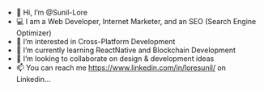 - 👋 Hi, I’m @Sunil-Lore
- :computer: I am a Web Developer, Internet Marketer, and an SEO (Search Engine Optimizer)
- 👀 I’m interested in Cross-Platform Development
- 🌱 I’m currently learning ReactNative and Blockchain Development
- 💞️ I’m looking to collaborate on design & development ideas
- 📫 You can reach me https://www.linkedin.com/in/loresunil/ on Linkedin...

<!---
Sunil-Lore/About-Me is a ✨ special ✨ repository because its `README.md` (this file) appears on your GitHub profile.
You can click the Preview link to take a look at your changes.
--->
